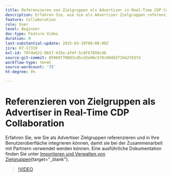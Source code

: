 ```yaml
---
title: Referenzieren von Zielgruppen als Advertiser in Real-Time CDP Collaboration
description: Erfahren Sie, wie Sie als Advertiser Zielgruppen referenzieren und in Ihre Benutzeroberfläche integrieren können, damit sie bei der Zusammenarbeit mit Partnern verwendet werden können.
feature: Collaboration
role: User
level: Beginner
doc-type: Feature Video
duration: 0
last-substantial-update: 2025-03-18T00:00:00Z
jira: KT-17319
exl-id: 70fde622-0b57-435e-af4f-5c8f67859c48
source-git-commit: 05960770003cd5cd3e08c5f0c984b571bb2f837d
workflow-type: tm+mt
source-wordcount: '75'
ht-degree: 0%

---
```


# Referenzieren von Zielgruppen als Advertiser in Real-Time CDP Collaboration

Erfahren Sie, wie Sie als Advertiser Zielgruppen referenzieren und in Ihre Benutzeroberfläche integrieren können, damit sie bei der Zusammenarbeit mit Partnern verwendet werden können. Eine ausführliche Dokumentation finden Sie unter [Importieren und Verwalten von Zielgruppen](https://experienceleague.adobe.com/en/docs/real-time-cdp-collaboration/using/setup/onboard-audiences){target="_blank"}.

>[!VIDEO](https://video.tv.adobe.com/v/3452217/?learn=on&enablevpops)
